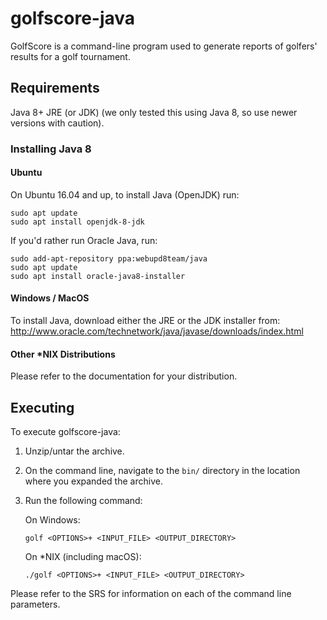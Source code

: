 golfscore-java
==============
GolfScore is a command-line program used to generate reports of golfers' results for a golf tournament.


Requirements
------------
Java 8+ JRE (or JDK) (we only tested this using Java 8, so use newer versions with caution).

### Installing Java 8
#### Ubuntu
On Ubuntu 16.04 and up, to install Java (OpenJDK) run:

    sudo apt update
    sudo apt install openjdk-8-jdk
    
If you'd rather run Oracle Java, run:

    sudo add-apt-repository ppa:webupd8team/java
    sudo apt update
    sudo apt install oracle-java8-installer
    
#### Windows / MacOS
To install Java, download either the JRE or the JDK installer from: 
  http://www.oracle.com/technetwork/java/javase/downloads/index.html

#### Other *NIX Distributions
Please refer to the documentation for your distribution.


Executing
---------
To execute golfscore-java:
   1. Unzip/untar the archive.
   2. On the command line, navigate to the `bin/` directory in the location 
   where you expanded the archive.
   3. Run the following command:
    
      On Windows:
          
          golf <OPTIONS>+ <INPUT_FILE> <OUTPUT_DIRECTORY>
          
      On *NIX (including macOS):
      
          ./golf <OPTIONS>+ <INPUT_FILE> <OUTPUT_DIRECTORY>
          
      
Please refer to the SRS for information on each of the command line parameters. 
